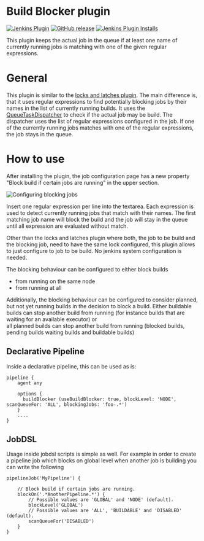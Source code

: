 # Build Blocker plugin

[![Jenkins Plugin](https://img.shields.io/jenkins/plugin/v/build-blocker-plugin.svg)](https://plugins.jenkins.io/build-blocker-plugin)
[![GitHub release](https://img.shields.io/github/release/jenkinsci/build-blocker-plugin.svg?label=release)](https://github.com/jenkinsci/build-blocker-plugin/releases/latest)
[![Jenkins Plugin Installs](https://img.shields.io/jenkins/plugin/i/build-blocker-plugin.svg?color=blue)](https://plugins.jenkins.io/build-blocker-plugin)

This plugin keeps the actual job in the queue if at least one name of
currently running jobs is matching with one of the given regular
expressions.

# General

This plugin is similar to the [locks and latches
plugin](https://wiki.jenkins.io/display/JENKINS/Locks+and+Latches+plugin).
The main difference is, that it uses regular expressions to find
potentially blocking jobs by their names in the list of currently
running builds. It uses the
[QueueTaskDispatcher](https://www.jenkins.io/doc/developer/extensions/jenkins-core/#queuetaskdispatcher)
to check if the actual job may be build. The dispatcher uses the list of
regular expressions configured in the job. If one of the currently
running jobs matches with one of the regular expressions, the job stays
in the queue.

# How to use

After installing the plugin, the job configuration page has a new
property "Block build if certain jobs are running" in the upper section.

![Configuring blocking jobs](docs/images/build-blocker-plugin.png)

Insert one regular expression per line into the textarea. Each
expression is used to detect currently running jobs that match with
their names. The first matching job name will block the build and the
job will stay in the queue until all expression are evaluated without
match.

Other than the locks and latches plugin where both, the job to be build
and the blocking job, need to have the same lock configured, this plugin
allows to just configure to job to be build. No jenkins system
configuration is needed.


The blocking behaviour can be configured to either block builds

 * from running on the same node  
 * from running at all  

Additionally, the blocking behaviour can be configured to consider
planned, but not yet running builds in the decision to block a build.
Either buildable builds can stop another build from running (for instance
 builds that are waiting for an available executor) or  
all planned builds can stop another build from running (blocked builds,
pending builds waiting builds and buildable builds)

## Declarative Pipeline

Inside a declarative pipeline, this can be used as is:

```
pipeline {
    agent any
    
    options {
      buildBlocker (useBuildBlocker: true, blockLevel: 'NODE', scanQueueFor: 'ALL', blockingJobs: 'foo-.*')
    }   
    ....
}    
```

## JobDSL
Usage inside jobdsl scripts is simple as well.
For example in order to create a pipeline job which blocks on global level
when another job is building you can write the following

```
pipelineJob('MyPipeline') {

    // Block build if certain jobs are running.
    blockOn('.*AnotherPipeline.*') {
        // Possible values are 'GLOBAL' and 'NODE' (default).
        blockLevel('GLOBAL')
        // Possible values are 'ALL', 'BUILDABLE' and 'DISABLED' (default).
        scanQueueFor('DISABLED')
    } 
}
```
